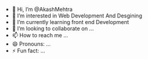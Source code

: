 - 👋 Hi, I’m @AkashMehtra
- 👀 I’m interested in Web Development And Desgining
- 🌱 I’m currently learning front end Development
- 💞️ I’m looking to collaborate on ...
- 📫 How to reach me ...
- 😄 Pronouns: ...
- ⚡ Fun fact: ...

<!---
AkashMehtra/AkashMehtra is a ✨ special ✨ repository because its `README.md` (this file) appears on your GitHub profile.
You can click the Preview link to take a look at your changes.
--->
